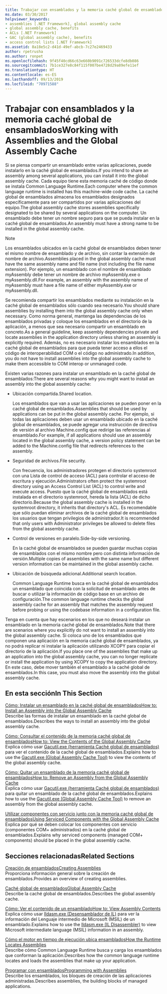 ```yaml
---
title: Trabajar con ensamblados y la memoria caché global de ensamblados
ms.date: 03/30/2017
helpviewer_keywords:
- assemblies [.NET Framework], global assembly cache
- global assembly cache, benefits
- ACLs [.NET Framework]
- GAC (global assembly cache), benefits
- access control lists [.NET Framework]
ms.assetid: 8a18e5c2-d41d-49ef-abcb-7c27e2469433
author: rpetrusha
ms.author: ronpet
ms.openlocfilehash: 9f45f40cd66c63e660b9091c726533dcfe8db086
ms.sourcegitcommit: 7b1ce327e8c84f115f007be4728d29a89efe11ef
ms.translationtype: HT
ms.contentlocale: es-ES
ms.lasthandoff: 09/13/2019
ms.locfileid: "70971588"
---
```

# <a name="working-with-assemblies-and-the-global-assembly-cache"></a><span data-ttu-id="48107-102">Trabajar con ensamblados y la memoria caché global de ensamblados</span><span class="sxs-lookup"><span data-stu-id="48107-102">Working with Assemblies and the Global Assembly Cache</span></span>
<span data-ttu-id="48107-103">Si se piensa compartir un ensamblado entre varias aplicaciones, puede instalarlo en la caché global de ensamblados.</span><span class="sxs-lookup"><span data-stu-id="48107-103">If you intend to share an assembly among several applications, you can install it into the global assembly cache.</span></span> <span data-ttu-id="48107-104">Cada equipo tiene esta memoria caché de código donde se instala Common Language Runtime.</span><span class="sxs-lookup"><span data-stu-id="48107-104">Each computer where the common language runtime is installed has this machine-wide code cache.</span></span> <span data-ttu-id="48107-105">La caché global de ensamblados almacena los ensamblados designados específicamente para ser compartidos por varias aplicaciones del equipo.</span><span class="sxs-lookup"><span data-stu-id="48107-105">The global assembly cache stores assemblies specifically designated to be shared by several applications on the computer.</span></span> <span data-ttu-id="48107-106">Un ensamblado debe tener un nombre seguro para que se pueda instalar en la caché global de ensamblados.</span><span class="sxs-lookup"><span data-stu-id="48107-106">An assembly must have a strong name to be installed in the global assembly cache.</span></span>  
  
> [!NOTE]
> <span data-ttu-id="48107-107">Los ensamblados ubicados en la caché global de ensamblados deben tener el mismo nombre de ensamblado y de archivo, sin contar la extensión de nombre de archivo.</span><span class="sxs-lookup"><span data-stu-id="48107-107">Assemblies placed in the global assembly cache must have the same assembly name and file name (not including the file name extension).</span></span> <span data-ttu-id="48107-108">Por ejemplo, un ensamblado con el nombre de ensamblado myAssembly debe tener un nombre de archivo myAssembly.exe o myAssembly.dll.</span><span class="sxs-lookup"><span data-stu-id="48107-108">For example, an assembly with the assembly name of myAssembly must have a file name of either myAssembly.exe or myAssembly.dll.</span></span>  
  
 <span data-ttu-id="48107-109">Se recomienda compartir los ensamblados mediante su instalación en la caché global de ensamblados sólo cuando sea necesario.</span><span class="sxs-lookup"><span data-stu-id="48107-109">You should share assemblies by installing them into the global assembly cache only when necessary.</span></span> <span data-ttu-id="48107-110">Como norma general, mantenga las dependencias de los ensamblados privadas y coloque los ensamblados en el directorio de la aplicación, a menos que sea necesario compartir un ensamblado en concreto.</span><span class="sxs-lookup"><span data-stu-id="48107-110">As a general guideline, keep assembly dependencies private and locate assemblies in the application directory unless sharing an assembly is explicitly required.</span></span> <span data-ttu-id="48107-111">Además, no es necesario instalar los ensamblados en la caché global de ensamblados para que pueda tener acceso a ellos el código de interoperabilidad COM o el código no administrado.</span><span class="sxs-lookup"><span data-stu-id="48107-111">In addition, you do not have to install assemblies into the global assembly cache to make them accessible to COM interop or unmanaged code.</span></span>  
  
 <span data-ttu-id="48107-112">Existen varias razones para instalar un ensamblado en la caché global de ensamblados:</span><span class="sxs-lookup"><span data-stu-id="48107-112">There are several reasons why you might want to install an assembly into the global assembly cache:</span></span>  
  
- <span data-ttu-id="48107-113">Ubicación compartida.</span><span class="sxs-lookup"><span data-stu-id="48107-113">Shared location.</span></span>  
  
     <span data-ttu-id="48107-114">Los ensamblados que van a usar las aplicaciones se pueden poner en la caché global de ensamblados.</span><span class="sxs-lookup"><span data-stu-id="48107-114">Assemblies that should be used by applications can be put in the global assembly cache.</span></span> <span data-ttu-id="48107-115">Por ejemplo, si todas las aplicaciones deben usar un ensamblado ubicado en la caché global de ensamblados, se puede agregar una instrucción de directiva de versión al archivo Machine.config que redirige las referencias al ensamblado.</span><span class="sxs-lookup"><span data-stu-id="48107-115">For example, if all applications should use an assembly located in the global assembly cache, a version policy statement can be added to the Machine.config file that redirects references to the assembly.</span></span>  
  
- <span data-ttu-id="48107-116">Seguridad de archivos.</span><span class="sxs-lookup"><span data-stu-id="48107-116">File security.</span></span>  
  
     <span data-ttu-id="48107-117">Con frecuencia, los administradores protegen el directorio systemroot con una Lista de control de acceso (ACL) para controlar el acceso de escritura y ejecución.</span><span class="sxs-lookup"><span data-stu-id="48107-117">Administrators often protect the systemroot directory using an Access Control List (ACL) to control write and execute access.</span></span> <span data-ttu-id="48107-118">Puesto que la caché global de ensamblados está instalada en el directorio systemroot, hereda la lista (ACL) de dicho directorio.</span><span class="sxs-lookup"><span data-stu-id="48107-118">Because the global assembly cache is installed in the systemroot directory, it inherits that directory's ACL.</span></span> <span data-ttu-id="48107-119">Es recomendable que sólo puedan eliminar archivos de la caché global de ensamblados los usuarios que tengan privilegios de administrador.</span><span class="sxs-lookup"><span data-stu-id="48107-119">It is recommended that only users with Administrator privileges be allowed to delete files from the global assembly cache.</span></span>  
  
- <span data-ttu-id="48107-120">Control de versiones en paralelo.</span><span class="sxs-lookup"><span data-stu-id="48107-120">Side-by-side versioning.</span></span>  
  
     <span data-ttu-id="48107-121">En la caché global de ensamblados se pueden guardar muchas copias de ensamblados con el mismo nombre pero con distinta información de versión.</span><span class="sxs-lookup"><span data-stu-id="48107-121">Multiple copies of assemblies with the same name but different version information can be maintained in the global assembly cache.</span></span>  
  
- <span data-ttu-id="48107-122">Ubicación de búsqueda adicional.</span><span class="sxs-lookup"><span data-stu-id="48107-122">Additional search location.</span></span>  
  
     <span data-ttu-id="48107-123">Common Language Runtime busca en la caché global de ensamblados un ensamblado que coincida con la solicitud de ensamblado antes de buscar o utilizar la información de código base en un archivo de configuración.</span><span class="sxs-lookup"><span data-stu-id="48107-123">The common language runtime checks the global assembly cache for an assembly that matches the assembly request before probing or using the codebase information in a configuration file.</span></span>  
  
 <span data-ttu-id="48107-124">Tenga en cuenta que hay escenarios en los que no deseará instalar un ensamblado en la memoria caché global de ensamblados.</span><span class="sxs-lookup"><span data-stu-id="48107-124">Note that there are scenarios where you explicitly do not want to install an assembly into the global assembly cache.</span></span> <span data-ttu-id="48107-125">Si coloca uno de los ensamblados que componen una aplicación en la memoria caché global de ensamblados, ya no podrá replicar ni instalar la aplicación utilizando XCOPY para copiar el directorio de la aplicación.</span><span class="sxs-lookup"><span data-stu-id="48107-125">If you place one of the assemblies that make up an application into the global assembly cache, you can no longer replicate or install the application by using XCOPY to copy the application directory.</span></span> <span data-ttu-id="48107-126">En este caso, debe mover también el ensamblado a la caché global de ensamblados.</span><span class="sxs-lookup"><span data-stu-id="48107-126">In this case, you must also move the assembly into the global assembly cache.</span></span>  
  
## <a name="in-this-section"></a><span data-ttu-id="48107-127">En esta sección</span><span class="sxs-lookup"><span data-stu-id="48107-127">In This Section</span></span>  
 [<span data-ttu-id="48107-128">Cómo: Instalar un ensamblado en la caché global de ensamblados</span><span class="sxs-lookup"><span data-stu-id="48107-128">How to: Install an Assembly into the Global Assembly Cache</span></span>](install-assembly-into-gac.md)  
 <span data-ttu-id="48107-129">Describe las formas de instalar un ensamblado en la caché global de ensamblados.</span><span class="sxs-lookup"><span data-stu-id="48107-129">Describes the ways to install an assembly into the global assembly cache.</span></span>  
  
 [<span data-ttu-id="48107-130">Cómo: Consultar el contenido de la memoria caché global de ensamblados</span><span class="sxs-lookup"><span data-stu-id="48107-130">How to: View the Contents of the Global Assembly Cache</span></span>](../../../docs/framework/app-domains/how-to-view-the-contents-of-the-gac.md)  
 <span data-ttu-id="48107-131">Explica cómo usar [Gacutil.exe (herramienta Caché global de ensamblados)](../../../docs/framework/tools/gacutil-exe-gac-tool.md) para ver el contenido de la caché global de ensamblados.</span><span class="sxs-lookup"><span data-stu-id="48107-131">Explains how to use the [Gacutil.exe (Global Assembly Cache Tool)](../../../docs/framework/tools/gacutil-exe-gac-tool.md) to view the contents of the global assembly cache.</span></span>  
  
 [<span data-ttu-id="48107-132">Cómo: Quitar un ensamblado de la memoria caché global de ensamblados</span><span class="sxs-lookup"><span data-stu-id="48107-132">How to: Remove an Assembly from the Global Assembly Cache</span></span>](../../../docs/framework/app-domains/how-to-remove-an-assembly-from-the-gac.md)  
 <span data-ttu-id="48107-133">Explica cómo usar [Gacutil.exe (herramienta Caché global de ensamblados)](../../../docs/framework/tools/gacutil-exe-gac-tool.md) para quitar un ensamblado de la caché global de ensamblados.</span><span class="sxs-lookup"><span data-stu-id="48107-133">Explains how to use the [Gacutil.exe (Global Assembly Cache Tool)](../../../docs/framework/tools/gacutil-exe-gac-tool.md) to remove an assembly from the global assembly cache.</span></span>  
  
 [<span data-ttu-id="48107-134">Utilizar componentes con servicio junto con la memoria caché global de ensamblados</span><span class="sxs-lookup"><span data-stu-id="48107-134">Using Serviced Components with the Global Assembly Cache</span></span>](../../../docs/framework/app-domains/use-serviced-components-with-the-gac.md)  
 <span data-ttu-id="48107-135">Explica por qué se deben colocar los componentes con servicio (componentes COM+ administrados) en la caché global de ensamblados.</span><span class="sxs-lookup"><span data-stu-id="48107-135">Explains why serviced components (managed COM+ components) should be placed in the global assembly cache.</span></span>  
  
## <a name="related-sections"></a><span data-ttu-id="48107-136">Secciones relacionadas</span><span class="sxs-lookup"><span data-stu-id="48107-136">Related Sections</span></span>  
 [<span data-ttu-id="48107-137">Creación de ensamblados</span><span class="sxs-lookup"><span data-stu-id="48107-137">Creating Assemblies</span></span>](../../standard/assembly/create.md)  
 <span data-ttu-id="48107-138">Proporciona información general sobre la creación de ensamblados.</span><span class="sxs-lookup"><span data-stu-id="48107-138">Provides an overview of creating assemblies.</span></span>  
  
 [<span data-ttu-id="48107-139">Caché global de ensamblados</span><span class="sxs-lookup"><span data-stu-id="48107-139">Global Assembly Cache</span></span>](../../../docs/framework/app-domains/gac.md)  
 <span data-ttu-id="48107-140">Describe la caché global de ensamblados.</span><span class="sxs-lookup"><span data-stu-id="48107-140">Describes the global assembly cache.</span></span>  
  
 [<span data-ttu-id="48107-141">Cómo: Ver el contenido de un ensamblado</span><span class="sxs-lookup"><span data-stu-id="48107-141">How to: View Assembly Contents</span></span>](../../standard/assembly/view-contents.md)  
 <span data-ttu-id="48107-142">Explica cómo usar [Ildasm.exe (Desensamblador de IL)](../../../docs/framework/tools/ildasm-exe-il-disassembler.md) para ver la información del Lenguaje intermedio de Microsoft (MSIL) de un ensamblado.</span><span class="sxs-lookup"><span data-stu-id="48107-142">Explains how to use the [Ildasm.exe (IL Disassembler)](../../../docs/framework/tools/ildasm-exe-il-disassembler.md) to view Microsoft intermediate language (MSIL) information in an assembly.</span></span>  
  
 [<span data-ttu-id="48107-143">Cómo el motor en tiempo de ejecución ubica ensamblados</span><span class="sxs-lookup"><span data-stu-id="48107-143">How the Runtime Locates Assemblies</span></span>](../../../docs/framework/deployment/how-the-runtime-locates-assemblies.md)  
 <span data-ttu-id="48107-144">Describe cómo Common Language Runtime busca y carga los ensamblados que conforman la aplicación.</span><span class="sxs-lookup"><span data-stu-id="48107-144">Describes how the common language runtime locates and loads the assemblies that make up your application.</span></span>  
  
 [<span data-ttu-id="48107-145">Programar con ensamblados</span><span class="sxs-lookup"><span data-stu-id="48107-145">Programming with Assemblies</span></span>](../../standard/assembly/program.md)  
 <span data-ttu-id="48107-146">Describe los ensamblados, los bloques de creación de las aplicaciones administradas.</span><span class="sxs-lookup"><span data-stu-id="48107-146">Describes assemblies, the building blocks of managed applications.</span></span>
